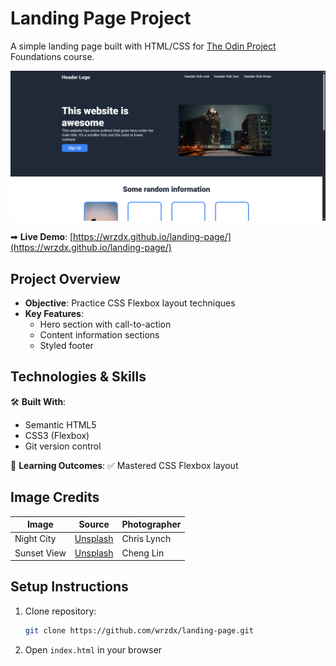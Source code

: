 # Landing Page Project

A simple landing page built with HTML/CSS for [The Odin Project](https://www.theodinproject.com/) Foundations course.

![Landing Page Preview](./preview.png)

➡ **Live Demo**: [https://wrzdx.github.io/landing-page/](https://wrzdx.github.io/landing-page/)

## Project Overview
- **Objective**: Practice CSS Flexbox layout techniques
- **Key Features**:
  - Hero section with call-to-action
  - Content information sections
  - Styled footer

## Technologies & Skills
🛠 **Built With**:
- Semantic HTML5
- CSS3 (Flexbox)
- Git version control

🎯 **Learning Outcomes**:
✅ Mastered CSS Flexbox layout  


## Image Credits
| Image | Source | Photographer |
|-------|--------|--------------|
| Night City | [Unsplash](https://unsplash.com/photos/a-view-of-a-city-at-night-from-across-the-street-zl4YgnCMg-w) | Chris Lynch |
| Sunset View | [Unsplash](https://unsplash.com/photos/two-people-watch-the-sunset-over-rome-0bArovre6cQ) | Cheng Lin |

## Setup Instructions
1. Clone repository:
   ```bash
   git clone https://github.com/wrzdx/landing-page.git
2. Open `index.html` in your browser